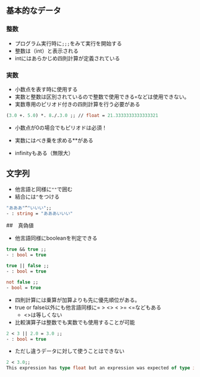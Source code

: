## 基本的なデータ

### 整数
- プログラム実行時に```;;;```をみて実行を開始する
- 整数は（int）と表示される
- intにはあらかじめ四則計算が定義されている

### 実数
- 小数点を表す時に使用する
- 実数と整数は区別されているので整数で使用できる```+```などは使用できない。
- 実数専用のピリオド付きの四則計算を行う必要がある

```ocaml
(3.0 +. 5.0) *. 8./.3.0 ;; // float = 21.3333333333333321
```

- 小数点が0の場合でもピリオドは必須！

- 実数にはべき乗を求める**がある

- infinityもある（無限大）

## 文字列
- 他言語と同様に```""```で囲む
- 結合には```^```をつける

```ocaml
"あああ"^"いいい";;
- : string = "あああいいい"
```

##　真偽値

- 他言語同様にbooleanを判定できる

```ocaml
true && true ;;
- : bool = true

true || false ;;
- : bool = true

not false ;;
- bool = true

```
- 四則計算には乗算が加算よりも先に優先順位がある。
- true or false以外にも他言語同様に= > <> < >= <=などもある
  - <>は等しくない
- 比較演算子は整数でも実数でも使用することが可能

```ocaml
2 < 3 || 2.0 = 3.0 ;;
- : bool = true
```
- ただし違うデータに対して使うことはできない

```ocaml
2 < 3.0;;
This expression has type float but an expression was expected of type int
```




